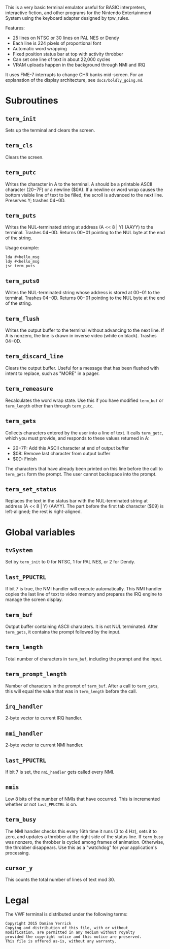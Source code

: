 This is a very basic terminal emulator useful for BASIC interpreters,
interactive fiction, and other programs for the Nintendo
Entertainment System using the keyboard adapter designed by
tpw_rules.

Features:

* 25 lines on NTSC or 30 lines on PAL NES or Dendy
* Each line is 224 pixels of proportional font
* Automatic word wrapping
* Fixed position status bar at top with activity throbber
* Can set one line of text in about 22,000 cycles
* VRAM uploads happen in the background through NMI and IRQ

It uses FME-7 interrupts to change CHR banks mid-screen.  For an
explanation of the display architecture, see `docs/boldly_going.md`.

Subroutines
===========

`term_init`
-----------
Sets up the terminal and clears the screen.

`term_cls`
-----------
Clears the screen.

`term_putc`
-----------
Writes the character in A to the terminal.  A should be a printable
ASCII character ($20-$7F) or a newline ($0A).  If a newline or word
wrap causes the bottom visible line of text to be filled, the scroll
is advanced to the next line.  Preserves Y; trashes $04-$0D.

`term_puts`
-----------
Writes the NUL-terminated string at address (A << 8 | Y) (AAYY) to
the terminal.  Trashes $04-$0D.  Returns $00-$01 pointing to the NUL
byte at the end of the string.

Usage example:

    lda #>hello_msg
    ldy #<hello_msg
    jsr term_puts

`term_puts0`
-----------
Writes the NUL-terminated string whose address is stored at $00-$01
to the terminal.  Trashes $04-$0D.  Returns $00-$01 pointing to the
NUL byte at the end of the string.

`term_flush`
------------
Writes the output buffer to the terminal without advancing to the
next line.  If A is nonzero, the line is drawn in inverse video
(white on black).  Trashes $04-$0D.

`term_discard_line`
-------------------
Clears the output buffer.  Useful for a message that has been
flushed with intent to replace, such as "MORE" in a pager.

`term_remeasure`
----------------
Recalculates the word wrap state.  Use this if you have modified
`term_buf` or `term_length` other than through `term_putc`.

`term_gets`
-----------
Collects characters entered by the user into a line of text.  It
calls `term_getc`, which you must provide, and responds to these
values returned in A:

* $20-$7F: Add this ASCII character at end of output buffer
* $08: Remove last character from output buffer
* $0D: Finish

The characters that have already been printed on this line before
the call to `term_gets` form the prompt.  The user cannot backspace
into the prompt.

`term_set_status`
-----------------
Replaces the text in the status bar with the NUL-terminated string at
address (A << 8 | Y) (AAYY).  The part before the first tab character
($09) is left-aligned; the rest is right-aligned.

Global variables
================

`tvSystem`
----------
Set by `term_init` to 0 for NTSC, 1 for PAL NES, or 2 for Dendy.

`last_PPUCTRL`
--------------
If bit 7 is true, the NMI handler will execute automatically.  This
NMI handler copies the last line of text to video memory and prepares
the IRQ engine to manage the screen display.

`term_buf`
----------
Output buffer containing ASCII characters.  It is not NUL terminated.
After `term_gets`, it contains the prompt followed by the input.

`term_length`
-------------
Total number of characters in `term_buf`, including the prompt and
the input.

`term_prompt_length`
--------------------
Number of characters in the prompt of `term_buf`.  After a call to
`term_gets`, this will equal the value that was in `term_length`
before the call.

`irq_handler`
-------------
2-byte vector to current IRQ handler.

`nmi_handler`
-------------
2-byte vector to current NMI handler.

`last_PPUCTRL`
--------------
If bit 7 is set, the `nmi_handler` gets called every NMI.

`nmis`
------
Low 8 bits of the number of NMIs that have occurred.  This is
incremented whether or not `last_PPUCTRL` is on.

`term_busy`
-----------
The NMI handler checks this every 16th time it runs (3 to 4 Hz),
sets it to zero, and updates a throbber at the right side of the
status line.  If `term_busy` was nonzero, the throbber is cycled
among frames of animation.  Otherwise, the throbber disappears.
Use this as a "watchdog" for your application's processing.

`cursor_y`
----------
This counts the total number of lines of text mod 30.

Legal
=====

The VWF terminal is distributed under the following terms:

    Copyright 2015 Damian Yerrick
    Copying and distribution of this file, with or without
    modification, are permitted in any medium without royalty
    provided the copyright notice and this notice are preserved.
    This file is offered as-is, without any warranty.
